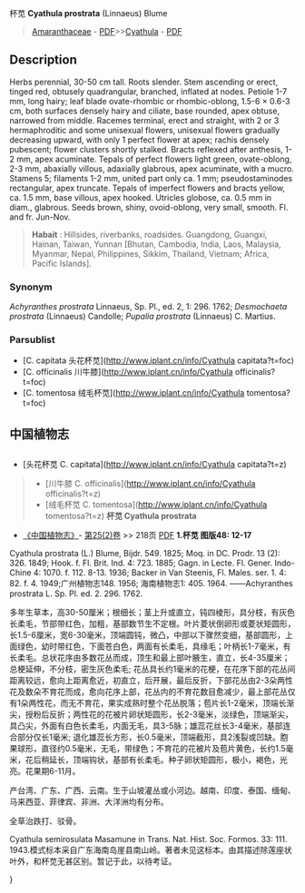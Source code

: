 杯苋 **Cyathula prostrata** (Linnaeus) Blume

> [Amaranthaceae](http://www.iplant.cn/info/Amaranthaceae?t=foc) - [PDF](http://www.iplant.cn/foc/pdf/Amaranthaceae.pdf)>>[Cyathula](http://www.iplant.cn/info/Cyathula?t=foc) - [PDF](http://www.iplant.cn/foc/pdf/Cyathula.pdf)

## Description

Herbs perennial, 30-50 cm tall. Roots slender. Stem ascending or erect, tinged red, obtusely quadrangular, branched, inflated at nodes. Petiole 1-7 mm, long hairy; leaf blade ovate-rhombic or rhombic-oblong, 1.5-6 × 0.6-3 cm, both surfaces densely hairy and ciliate, base rounded, apex obtuse, narrowed from middle. Racemes terminal, erect and straight, with 2 or 3 hermaphroditic and some unisexual flowers, unisexual flowers gradually decreasing upward, with only 1 perfect flower at apex; rachis densely pubescent; flower clusters shortly stalked. Bracts reflexed after anthesis, 1-2 mm, apex acuminate. Tepals of perfect flowers light green, ovate-oblong, 2-3 mm, abaxially villous, adaxially glabrous, apex acuminate, with a mucro. Stamens 5; filaments 1-2 mm, united part only ca. 1 mm; pseudostaminodes rectangular, apex truncate. Tepals of imperfect flowers and bracts yellow, ca. 1.5 mm, base villous, apex hooked. Utricles globose, ca. 0.5 mm in diam., glabrous. Seeds brown, shiny, ovoid-oblong, very small, smooth. Fl. and fr. Jun-Nov.
> **Habait** : 
> Hillsides, riverbanks, roadsides. Guangdong, Guangxi, Hainan, Taiwan, Yunnan [Bhutan, Cambodia, India, Laos, Malaysia, Myanmar, Nepal, Philippines, Sikkim, Thailand, Vietnam; Africa, Pacific Islands].

### Synonym
*Achyranthes* *prostrata* Linnaeus, Sp. Pl., ed. 2, 1: 296. 1762; *Desmochaeta* *prostrata* (Linnaeus) Candolle; *Pupalia* *prostrata* (Linnaeus) C. Martius.

### Parsublist

* [C.  capitata  头花杯苋](http://www.iplant.cn/info/Cyathula capitata?t=foc)
* [C.  officinalis  川牛膝](http://www.iplant.cn/info/Cyathula officinalis?t=foc)
* [C.  tomentosa  绒毛杯苋](http://www.iplant.cn/info/Cyathula tomentosa?t=foc)

## 中国植物志
## 
* [头花杯苋  C.  capitata](http://www.iplant.cn/info/Cyathula capitata?t=z)
> * [川牛膝  C.  officinalis](http://www.iplant.cn/info/Cyathula officinalis?t=z)
> * [绒毛杯苋  C.  tomentosa](http://www.iplant.cn/info/Cyathula tomentosa?t=z)
**杯苋 Cyathula prostrata**

* [《中国植物志》](http://www.iplant.cn/frps)- [第25(2)卷](http://www.iplant.cn/frps/vol/25(2)) >> 218页 [PDF](http://www.iplant.cn/frps/pdf/25(2)/218.pdf)
**1.杯苋 图版48: 12-17**

Cyathula prostrata (L.) Blume, Bijdr. 549. 1825; Moq. in DC. Prodr. 13 (2): 326. 1849; Hook. f. Fl. Brit. Ind. 4: 723. 1885; Gagn. in Lecte. Fl. Gener. Indo-Chine 4: 1070. f. 112. 8-13. 1936; Backer in Van Steenis, Fl. Males. ser. 1. 4: 82. f. 4. 1949;广州植物志148. 1956; 海南植物志1: 405. 1964. ——Achyranthes prostrata L. Sp. Pl. ed. 2. 296. 1762.

多年生草本，高30-50厘米；根细长；茎上升或直立，钝四棱形，具分枝，有灰色长柔毛，节部带红色，加粗，基部数节生不定根。叶片菱状倒卵形或菱状矩圆形，长1.5-6厘米，宽6-30毫米，顶端圆钝，微凸，中部以下骤然变细，基部圆形，上面绿色，幼时带红色，下面苍白色，两面有长柔毛，具缘毛；叶柄长1-7毫米，有长柔毛。总状花序由多数花丛而成，顶生和最上部叶腋生，直立，长4-35厘米；总梗延伸，不分枝，密生灰色柔毛; 花丛具长约1毫米的花梗，在花序下部的花丛间距离较远，愈向上距离愈近，初直立，后开展，最后反折，下部花丛由2-3朵两性花及数朵不育花而成，愈向花序上部，花丛内的不育花数目愈减少，最上部花丛仅有1朵两性花，而无不育花，果实成熟时整个花丛脱落；苞片长1-2毫米，顶端长渐尖，授粉后反折；两性花的花被片卵状矩圆形，长2-3毫米，淡绿色，顶端渐尖，具凸尖，外面有白色长柔毛，内面无毛，具3-5脉；雄蕊花丝长3-4毫米，基部连合部分仅长1毫米; 退化雄蕊长方形，长0.5毫米，顶端截形，具2浅裂或凹缺。胞果球形，直径约0.5毫米，无毛，带绿色；不育花的花被片及苞片黄色，长约1.5毫米，花后稍延长，顶端钩状，基部有长柔毛。种子卵状矩圆形，极小，褐色，光亮。花果期6-11月。

产台湾、广东、广西、云南。生于山坡灌丛或小河边。越南、印度、泰国、缅甸、马来西亚、菲律宾、非洲、大洋洲均有分布。

全草治跌打、驳骨。

Cyathula semirosulata Masamune in Trans. Nat. Hist. Soc. Formos. 33: 111. 1943.模式标本采自广东海南岛崖县南山岭。著者未见这标本。由其描述除莲座状叶外，和杯苋无甚区别。暂记于此，以待考证。

}